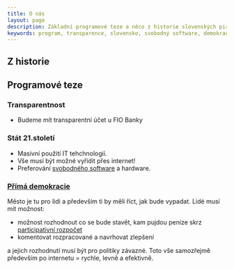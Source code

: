 ```yaml
---
title: O nás
layout: page
description: Základní programové teze a něco z historie slovenských pirátů.
keywords: program, transparence, slovensko, svobodný software, demokracie
---
```

## Z historie



## Programové teze

### Transparentnost
- Budeme mít transparentní účet u FIO Banky



### Stát 21.století

- Masivní použití IT tehchnologií.
- Vše musí být možné vyřídit přes internet!
- Preferování [svobodného software](http://cs.wikipedia.org/wiki/Svobodn%C3%BD_software) a hardware.


### [Přímá demokracie](http://cs.wikipedia.org/wiki/P%C5%99%C3%ADm%C3%A1_demokracie)

Město je tu pro lidi a především ti by měli říct, jak bude vypadat.
Lidé musí mít možnost:

- možnost rozhodnout co se bude stavět, kam pujdou peníze skrz [participativní rozpočet](http://www.participativnirozpocet.cz/)
- komentovat rozpracované a navrhovat zlepšení

a jejich rozhodnutí musí být pro politiky závazné.
Toto vše samozřejmě především po internetu = rychle, levně a efektivně.